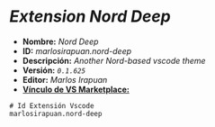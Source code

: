 <!-- Autor: Daniel Benjamin Perez Morales -->
<!-- GitHub: https://github.com/DanielBenjaminPerezMoralesDev13 -->
<!-- GitLab: https://gitlab.com/DanielBenjaminPerezMoralesDev13 -->
<!-- Correo electrónico: danielperezdev@proton.me -->

# ***Extension Nord Deep***

- **Nombre:** *Nord Deep*
- **ID:** *marlosirapuan.nord-deep*
- **Descripción:** *Another Nord-based vscode theme*
- **Versión:** *`0.1.625`*
- **Editor:** *Marlos Irapuan*
- **[Vínculo de VS Marketplace:](https://marketplace.visualstudio.com/items?itemName=marlosirapuan.nord-deep "https://marketplace.visualstudio.com/items?itemName=marlosirapuan.nord-deep")**

```plaintext
# Id Extensión Vscode
marlosirapuan.nord-deep
```
